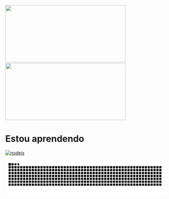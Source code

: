 <div>
  <img height="180em" width="380em" src="https://github-readme-stats.vercel.app/api?username=gabrielmutsk&show_icons=true&theme=dracula" />
  <img height="180em" width="380em" src="https://github-readme-stats.vercel.app/api/top-langs/?username=gabrielmutsk&layout=compact&theme=dracula" />
</div>
<h1>Estou aprendendo</h1>
<a href="https://nodejs.org/en/"><img src="https://nodejs.org/static/images/logo.svg" alt="nodejs" width="60" height="60"/></a>

![Snake animation](https://github.com/gabrielmutsk/gabrielmutsk/blob/output/github-contribution-grid-snake.svg)
